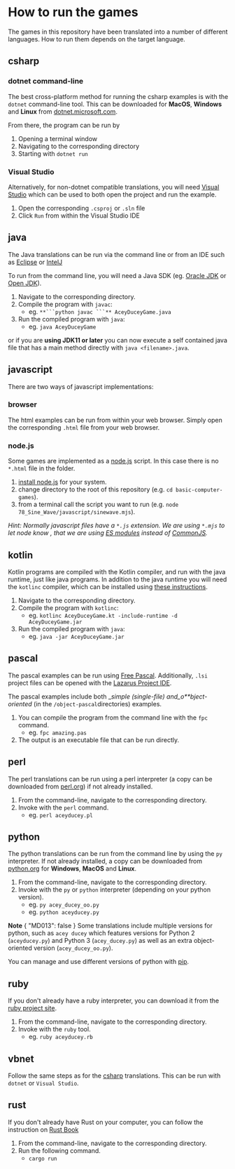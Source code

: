 # How to run the games

The games in this repository have been translated into a number of different languages. How to run them depends on the target language.

## csharp

### dotnet command-line

The best cross-platform method for running the csharp examples is with the `dotnet` command-line tool. This can be downloaded for **MacOS**, **Windows** and **Linux** from [dotnet.microsoft.com](https://dotnet.microsoft.com/).

From there, the program can be run by

1. Opening a terminal window
1. Navigating to the corresponding directory
1. Starting with `dotnet run`

### Visual Studio

Alternatively, for non-dotnet compatible translations, you will need [Visual Studio](https://visualstudio.microsoft.com/vs/community/) which can be used to both open the project and run the example.

1. Open the corresponding `.csproj` or `.sln` file
1. Click `Run` from within the Visual Studio IDE

## java

The Java translations can be run via the command line or from an IDE such as [Eclipse](https://www.eclipse.org/downloads/packages/release/kepler/sr1/eclipse-ide-java-developers) or [IntelJ][def]

To run from the command line, you will need a Java SDK (eg. [Oracle JDK](https://www.oracle.com/java/technologies/downloads/) or [Open JDK](https://openjdk.java.net/)).

1. Navigate to the corresponding directory.
1. Compile the program with `javac`:
   * eg. `**```python
   javac
   ```** AceyDuceyGame.java`
1. Run the compiled program with `java`:
   * eg. `java AceyDuceyGame`

or if you are **using JDK11 or later** you can now execute a self contained java file that has a main method directly with `java <filename>.java`.

## javascript

There are two ways of javascript implementations:

### browser

The html examples can be run from within your web browser. Simply open the corresponding `.html` file from your web browser.

### node.js

Some games are implemented as a [node.js](https://nodejs.org/) script. In this case there is no `*.html` file in the folder.

1. [install node.js](https://nodejs.org/en/download/) for your system.
1. change directory to the root of this repository (e.g. `cd basic-computer-games`).
1. from a terminal call the script you want to run (e.g. `node 78_Sine_Wave/javascript/sinewave.mjs`).

_Hint: Normally javascript files have a `*.js` extension. We are using `*.mjs` to let node know , that we are using [ES modules](https://nodejs.org/docs/latest/api/esm.html#modules-ecmascript-modules) instead of [CommonJS](https://nodejs.org/docs/latest/api/modules.html#modules-commonjs-modules)._

## kotlin

Kotlin programs are compiled with the Kotlin compiler, and run with the java runtime, just like java programs.
In addition to the java runtime you will need the `kotlinc` compiler, which can be installed using [these instructions](https://kotlinlang.org/docs/command-line.html).

1. Navigate to the corresponding directory.
1. Compile the program with `kotlinc`:
   * eg. `kotlinc AceyDuceyGame.kt -include-runtime -d AceyDuceyGame.jar`
1. Run the compiled program with `java`:
   * eg. `java -jar AceyDuceyGame.jar`

## pascal

The pascal examples can be run using [Free Pascal](https://www.freepascal.org/). Additionally, `.lsi` project files can be opened with the [Lazarus Project IDE](https://www.lazarus-ide.org/).

The pascal examples include both ___simple_ (single-file) and_o**bject-oriented_ (in the `/object-pascal`directories) examples.

1. You can compile the program from the command line with the `fpc` command.
   * eg. `fpc amazing.pas`
1. The output is an executable file that can be run directly.

## perl

The perl translations can be run using a perl interpreter (a copy can be downloaded from [perl.org](https://www.perl.org/)) if not already installed.

1. From the command-line, navigate to the corresponding directory.
1. Invoke with the `perl` command.
   * eg. `perl aceyducey.pl`

## python

The python translations can be run from the command line by using the `py` interpreter. If not already installed, a copy can be downloaded from [python.org](https://www.python.org/downloads/) for **Windows**, **MacOS** and **Linux**.

1. From the command-line, navigate to the corresponding directory.
1. Invoke with the `py` or `python` interpreter (depending on your python version).
   * eg. `py acey_ducey_oo.py`
   * eg. `python aceyducey.py`

**Note**
{
    "MD013": false
}
Some translations include multiple versions for python, such as `acey ducey` which features versions for Python 2 (`aceyducey.py`) and Python 3 (`acey_ducey.py`) as well as an extra object-oriented version (`acey_ducey_oo.py`).

You can manage and use different versions of python with [pip](https://pypi.org/project/pip/).

## ruby

If you don't already have a ruby interpreter, you can download it from the [ruby project site](https://www.ruby-lang.org/en/).

1. From the command-line, navigate to the corresponding directory.
1. Invoke with the `ruby` tool.
   * eg. `ruby aceyducey.rb`

## vbnet

Follow the same steps as for the [csharp](#csharp) translations. This can be run with `dotnet` or `Visual Studio`.

## rust

If you don't already have Rust on your computer, you can follow the instruction on [Rust Book](https://doc.rust-lang.org/book/ch01-01-installation.html)

1. From the command-line, navigate to the corresponding directory.
2. Run the following command.
   * `cargo run`

[def]: https://www.jetbrains.com/idea/
